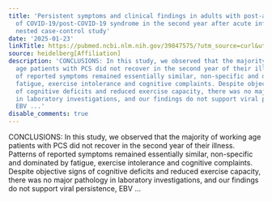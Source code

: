 ```yaml
---
title: 'Persistent symptoms and clinical findings in adults with post-acute sequelae
  of COVID-19/post-COVID-19 syndrome in the second year after acute infection: A population-based,
  nested case-control study'
date: '2025-01-23'
linkTitle: https://pubmed.ncbi.nlm.nih.gov/39847575/?utm_source=curl&utm_medium=rss&utm_campaign=pubmed-2&utm_content=1FakS-2QOkCT8HsMOQP1bCRQ4YzyumYOmxmF0moLsQ3dFB1E9V&fc=20220326224207&ff=20250124170819&v=2.18.0.post9+e462414
source: heidelberg[Affiliation]
description: 'CONCLUSIONS: In this study, we observed that the majority of working
  age patients with PCS did not recover in the second year of their illness. Patterns
  of reported symptoms remained essentially similar, non-specific and dominated by
  fatigue, exercise intolerance and cognitive complaints. Despite objective signs
  of cognitive deficits and reduced exercise capacity, there was no major pathology
  in laboratory investigations, and our findings do not support viral persistence,
  EBV ...'
disable_comments: true
---
```

CONCLUSIONS: In this study, we observed that the majority of working age patients with PCS did not recover in the second year of their illness. Patterns of reported symptoms remained essentially similar, non-specific and dominated by fatigue, exercise intolerance and cognitive complaints. Despite objective signs of cognitive deficits and reduced exercise capacity, there was no major pathology in laboratory investigations, and our findings do not support viral persistence, EBV ...